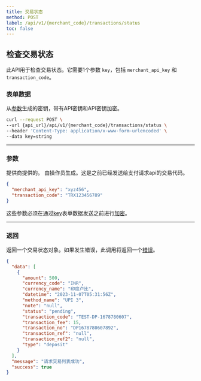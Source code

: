 ```yaml
---
title: 交易状态
method: POST
label: /api/v1/{merchant_code}/transactions/status
toc: false
---
```


<x-row>
<x-col class="lg:max-w-md">

## 检查交易状态

此API用于检查交易状态。它需要1个参数 `key`，包括 `merchant_api_key` 和 `transaction_code`。

### 表单数据

<x-properties>
  <x-property name="key" type="string" required>
  
  从[参数](#parameters)生成的密钥，带有API密钥和API密钥加密。
  </x-property>
</x-properties>

</x-col>
<x-col sticky>

```bash title="cURL"
curl --request POST \
--url {api_url}/api/v1/{merchant_code}/transactions/status \
--header 'Content-Type: application/x-www-form-urlencoded' \
--data key=string
```

<x-sandbox method="POST" contentType="application/x-www-form-urlencoded" url="/api/v1/{merchant_code}/transactions/status" payload='key={key}' />

</x-col>
</x-row>

---

<x-row>
<x-col class="lg:max-w-md">

### 参数

<x-properties>
    <x-property name="merchant_api_key" type="string" required>
        提供商提供的。
    </x-property>
    <x-property name="transaction_code" type="number" required>
        由操作员生成。这是之前已经发送给支付请求api的交易代码。
    </x-property>
</x-properties>

</x-col>
<x-col sticky>

```json title="参数对象"
{
  "merchant_api_key": "xyz456",
  "transaction_code": "TRX123456789"
}
```
这些参数必须在通过[key](#query-parameters)表单数据发送之前进行[加密](/api/authentication)。

</x-col>
</x-row>

---

<x-row>
<x-col class="lg:max-w-md">

### 返回

返回一个交易状态对象。如果发生错误，此调用将返回一个[错误](/api/errors)。

</x-col>
<x-col sticky>

```json title="响应"
{
  "data": [
    {
      "amount": 500,
      "currency_code": "INR",
      "currency_name": "印度卢比",
      "datetime": "2023-11-07T05:31:56Z",
      "method_name": "UPI 3",
      "note": "null",
      "status": "pending",
      "transaction_code": "TEST-DP-1678780607",
      "transaction_fee": 15,
      "transaction_no": "DP1678780607892",
      "transaction_ref": "null",
      "transaction_ref2": "null",
      "type": "deposit"
    }
  ],
  "message": "请求交易列表成功",
  "success": true
}
```

</x-col>
</x-row>